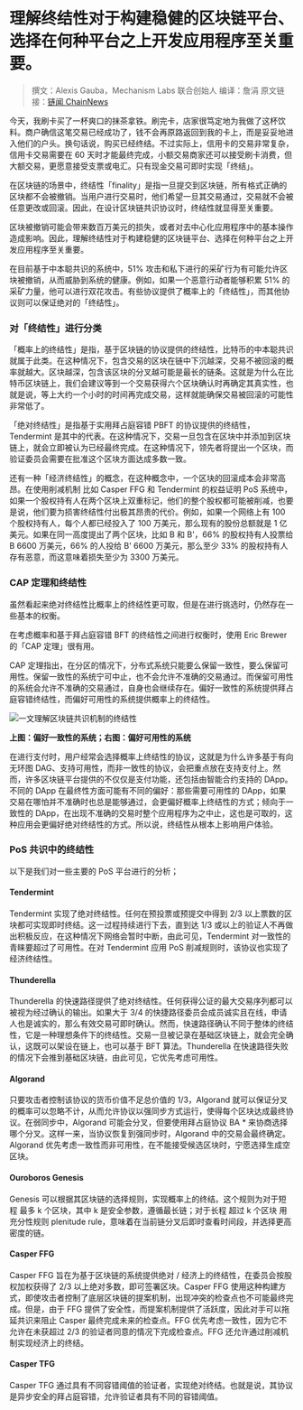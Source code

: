 # 理解终结性对于构建稳健的区块链平台、选择在何种平台之上开发应用程序至关重要。

> 撰文：Alexis Gauba，Mechanism Labs 联合创始人
> 编译：詹涓
> 原文链接：[链闻 ChainNews](https://www.chainnews.com/articles/138267300241.htm)

今天，我刷卡买了一杯爽口的抹茶拿铁。刷完卡，店家很笃定地为我做了这杯饮料。商户确信这笔交易已经成功了，钱不会再原路返回到我的卡上，而是妥妥地进入他们的户头。换句话说，购买已经终结。不过实际上，信用卡的交易非常复杂，信用卡交易需要在 60 天时才能最终完成，小额交易商家还可以接受刷卡消费，但大额交易，更愿意接受支票或电汇。只有现金交易可即时实现「终结」。

在区块链的场景中，终结性「finality」是指一旦提交到区块链，所有格式正确的区块都不会被撤销。当用户进行交易时，他们希望一旦其交易通过，交易就不会被任意更改或回滚。因此，在设计区块链共识协议时，终结性就显得至关重要。

区块被撤销可能会带来数百万美元的损失，或者对去中心化应用程序中的基本操作造成影响。因此，理解终结性对于构建稳健的区块链平台、选择在何种平台之上开发应用程序至关重要。

在目前基于中本聪共识的系统中，51% 攻击和私下进行的采矿行为有可能允许区块被撤销，从而威胁到系统的健康。例如，如果一个恶意行动者能够积累 51% 的采矿力量，他可以进行双花攻击。有些协议提供了概率上的「终结性」，而其他协议则可以保证绝对的「终结性」。

### 对「终结性」进行分类

「概率上的终结性」是指，基于区块链的协议提供的终结性，比特币的中本聪共识就属于此类。在这种情况下，包含交易的区块在链中下沉越深，交易不被回滚的概率就越大。区块越深，包含该区块的分叉越可能是最长的链条。这就是为什么在比特币区块链上，我们会建议等到一个交易获得六个区块确认时再确定其真实性，也就是说，等上大约一个小时的时间再完成交易，这样就能确保交易被回滚的可能性非常低了。

「绝对终结性」是指基于实用拜占庭容错 PBFT 的协议提供的终结性，Tendermint 是其中的代表。在这种情况下，交易一旦包含在区块中并添加到区块链上，就会立即被认为已经最终完成。在这种情况下，领先者将提出一个区块，而验证委员会需要在批准这个区块方面达成多数一致。

还有一种「经济终结性」的概念，在这种概念中，一个区块的回滚成本会非常高昂。在使用削减机制 比如 Casper FFG 和 Tendermint 的权益证明 PoS 系统中，如果一个股权持有人在两个区块上双重标记，他们的整个股权都可能被削减，也要是说，他们要为损害终结性付出极其昂贵的代价。例如，如果一个网络上有 100 个股权持有人，每个人都已经投入了 100 万美元，那么现有的股份总额就是 1 亿美元。如果在同一高度提出了两个区块，比如 B 和 B'，66% 的股权持有人投票给 B 6600 万美元，66% 的人投给 B' 6600 万美元，那么至少 33% 的股权持有人存有恶意，而这意味着损失至少为 3300 万美元。

### CAP 定理和终结性

虽然看起来绝对终结性比概率上的终结性更可取，但是在进行挑选时，仍然存在一些基本的权衡。

在考虑概率和基于拜占庭容错 BFT 的终结性之间进行权衡时，使用 Eric Brewer 的「CAP 定理」很有用。

CAP 定理指出，在分区的情况下，分布式系统只能要么保留一致性，要么保留可用性。保留一致性的系统宁可中止，也不会允许不准确的交易通过。而保留可用性的系统会允许不准确的交易通过，自身也会继续存在。偏好一致性的系统提供拜占庭容错终结性，而偏好可用性的系统提供概率上的终结性。

![一文理解区块链共识机制的终结性](https://img.chainnews.com/material/images/87435331-6695-5e85-9a6d-c1068c0c28ae_Su6DjLX.png)

**上图：偏好一致性的系统；右图：偏好可用性的系统**

在进行支付时，用户经常会选择概率上终结性的协议，这就是为什么许多基于有向无环图 DAG、支持可用性，而非一致性的协议，会把重点放在支持支付上。然而，许多区块链平台提供的不仅仅是支付功能，还包括由智能合约支持的 DApp。不同的 DApp 在最终性方面可能有不同的偏好：那些需要可用性的 DApp，如果交易在哪怕并不准确时也总是能够通过，会更偏好概率上终结性的方式；倾向于一致性的 DApp，在出现不准确的交易时整个应用程序为之中止，这也是可取的，这种应用会更偏好绝对终结性的方式。所以说，终结性从根本上影响用户体验。

### PoS 共识中的终结性

以下是我们对一些主要的 PoS 平台进行的分析；

#### Tendermint

Tendermint 实现了绝对终结性。任何在预投票或预提交中得到 2/3 以上票数的区块都可实现即时终结。这一过程持续进行下去，直到达 1/3 或以上的验证人不再做出积极反应，在这种情况下网络会暂时中断，由此可见，Tendermint 对一致性的青睐要超过了可用性。在对 Tendermint 应用 PoS 削减规则时，该协议也实现了经济终结性。

#### Thunderella

Thunderella 的快速路径提供了绝对终结性。任何获得公证的最大交易序列都可以被视为经过确认的输出。如果大于 3/4 的快捷路径委员会成员诚实且在线，申请人也是诚实的，那么有效交易可即时确认。然而，快速路径确认不同于整体的终结性，它是一种理想条件下的终结性。交易一旦被记录在基础区块链上，就会完全确认，这既可以架设在链上，也可以基于 BFT 算法。Thunderella 在快速路径失败的情况下会推到基础区块链，由此可见，它优先考虑可用性。

#### Algorand

只要攻击者控制该协议的货币价值不足总价值的 1/3，Algorand 就可以保证分叉的概率可以忽略不计，从而允许协议以强同步方式运行，使得每个区块达成最终协议。在弱同步中，Algorand 可能会分叉，但要使用拜占庭协议 BA * 来协商选择哪个分叉。这样一来，当协议恢复到强同步时，Algorand 中的交易会最终确定。Algorand 优先考虑一致性而非可用性，在不能接受候选区块时，宁愿选择生成空区块。

#### Ouroboros Genesis

Genesis 可以根据其区块链的选择规则，实现概率上的终结。这个规则为对于短程 最多 k 个区块，其中 k 是安全参数，遵循最长链；对于长程 超过 k 个区块 用充分性规则 plenitude rule，意味着在当前链分叉后即时查看时间段，并选择更高密度的链。

#### Casper FFG

Casper FFG 旨在为基于区块链的系统提供绝对 / 经济上的终结性，在委员会按股权加权获得了 2/3 以上绝对多数，即可签署区块。Casper FFG 使用这种构建方式，即使攻击者控制了底层区块链的提案机制，出现冲突的检查点也不可能最终完成。但是，由于 FFG 提供了安全性，而提案机制提供了活跃度，因此对手可以拖延共识来阻止 Casper 最终完成未来的检查点。FFG 优先考虑一致性，因为它不允许在未获超过 2/3 的验证者同意的情况下完成检查点。FFG 还允许通过削减机制实现经济上的终结。

#### Casper TFG

Casper TFG 通过具有不同容错阈值的验证者，实现绝对终结。也就是说，其协议是异步安全的拜占庭容错，允许验证者具有不同的容错阈值。
